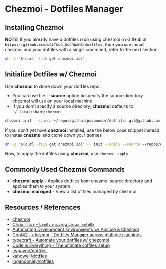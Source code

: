 # Chezmoi - Dotfiles Manager

## Installing Chezmoi

**NOTE:** If you already have a dotfiles repo using chezmoi on GitHub at `https://github.com/$GITHUB_USERNAME/dotfiles`, then you can install chezmoi and your dotfiles with a single command, refer to the next section

```sh
sh -c "$(curl -fsLS get.chezmoi.io)"
```

## Initialize Dotfiles w/ Chezmoi

Use **chezmoi** to clone down your dotfiles repo.
- You can use the **--source** option to specify the source directory chezmoi will use on your local machine
- If you don't specify a source directory, **chezmoi** defaults to `~/.local/share/chezmoi`

```sh
chezmoi init --source ~/repos/github/pszponder/dotfiles git@github.com:pszponder/dotfiles.git
```

If you don't yet have **chezmoi** installed, use the below code snippet instead to install **chezmoi** and clone down your dotfiles

```sh
sh -c "$(curl -fsLS get.chezmoi.io)" -- init --apply --source ~/repos/github/pszponder/dotfiles git@github.com:pszponder/dotfiles.git
```

Now, to apply the dotfiles using **chezmoi**, use `chezmoi apply`

## Commonly Used Chezmoi Commands

- **chezmoi apply** - Applies dotfiles from chezmoi source directory and applies them to your system
- **chezmoi managed** - View a list of files managed by chezmoi

## Resources / References

- [chezmoi](https://www.chezmoi.io/)
- [Chris Titus - Easily moving Linux installs](https://christitus.com/chezmoi/)
- [Automating Development Environments w/ Ansible & Chezmoi](https://www.youtube.com/watch?v=P4nI1VhoN2Y)
- [Conf42 - chezmoi - Dotfiles Manager across multiple machines](https://www.youtube.com/watch?v=JrCMCdvoMAw)
- [typecraft - Automate your dotfiles w/ chezomoi](https://typecraft.dev/tutorial/our-place-chezmoi)
- [Code is Everything - The ultimate dotfiles setup](https://www.youtube.com/watch?v=-RkANM9FfTM)
- [twpayne/dotfiles](https://github.com/twpayne/dotfiles)
- [kahowell/dotfiles](https://github.com/kahowell/dotfiles)
- [logandonley/dotfiles](https://github.com/logandonley/dotfiles)